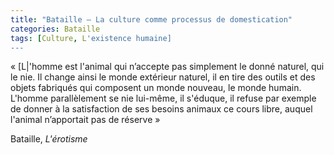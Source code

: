 ```yaml
---
title: "Bataille – La culture comme processus de domestication"
categories: Bataille
tags: [Culture, L'existence humaine]
---
```


« [L|'homme est l'animal qui n’accepte pas simplement le donné naturel, qui le nie. Il change ainsi le monde extérieur naturel, il en tire des outils et des objets fabriqués qui composent un monde nouveau, le monde humain. L'homme parallèlement se nie lui-même, il s'éduque, il refuse par exemple de donner à la satisfaction de ses besoins animaux ce cours libre, auquel l'animal n’apportait pas de réserve »

Bataille, _L'érotisme_